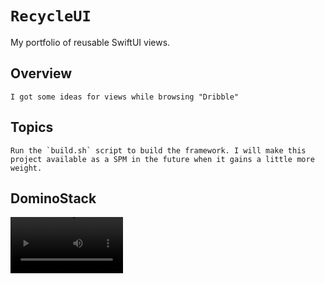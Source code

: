 # ``RecycleUI``

My portfolio of reusable SwiftUI views.

## Overview
    I got some ideas for views while browsing "Dribble"
## Topics
    Run the `build.sh` script to build the framework. I will make this project available as a SPM in the future when it gains a little more weight.

<h2>DominoStack</h2>
<video src='your URL here' width=180/>

### <!--@START_MENU_TOKEN@-->Group<!--@END_MENU_TOKEN@-->

- <!--@START_MENU_TOKEN@-->``Symbol``<!--@END_MENU_TOKEN@-->
